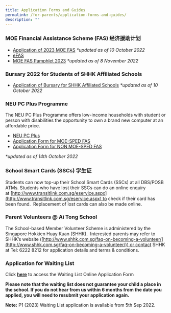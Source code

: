 ```yaml
---
title: Application Forms and Guides
permalink: /for-parents/application-forms-and-guides/
description: ""
---
```

### MOE Financial Assistance Scheme (FAS) 经济援助计划
*   [Application of 2023 MOE FAS](/files/Application%20of%202023%20MOE%20FAS.pdf) _\*updated as of_ _10 October 2022_
*   [eFAS](https://go.gov.sg/moe-efas)
*   [MOE FAS Pamphlet 2023](/files/MOE%20FAS%20pamphlet%202023.pdf) _\*updated as of_ _8 November 2022_  
    

### Bursary 2022 for Students of SHHK Affiliated Schools

*   [Application of Bursary for SHHK Affiliated Schools](/files/202392022-Batch%201.pdf) _\*updated as of 10 October 2022_

  

### NEU PC Plus Programme

The NEU PC Plus Programme offers low-income households with student or person with disabilities the opportunity to own a brand new computer at an affordable price.  

*   [NEU PC Plus](/files/NEU%20PC%20Plus%20IMDA%20FBB%20Svc%20Appl%209%20April%202020.pdf)
*   [Application Form for MOE-SPED FAS](/files/NPP%20Application%20Form%20v5-6%201%20January%2022%20for%20MOE-SPED%20FAS.pdf)
*   [Application Form for NON MOE-SPED FAS](/files/NPP%20Application%20Form%20v12-6%201%20January%2022%20for%20NON%20MOE-SPED%20FAS.pdf)

_\*updated as of 14th October 2022_  

### School Smart Cards (SSCs) 学生证

Students can now top-up their School Smart Cards (SSCs) at all DBS/POSB ATMs. Students who have lost their SSCs can do an online enquiry at [http://www.transitlink.com.sg/eservice.aspx](http://www.transitlink.com.sg/eservice.aspx) to check if their card has been found.  Replacement of lost cards can also be made online.

### Parent Volunteers @ Ai Tong School

The School-based Member Volunteer Scheme is administered by the Singapore Hokkien Huay Kuan (SHHK).  Interested parents may refer to SHHK’s website ([http://www.shhk.com.sg/faq-on-becoming-a-volunteer/](http://www.shhk.com.sg/faq-on-becoming-a-volunteer/)) or contact SHHK at Tel: 6222 8212 for application details and terms & conditions.

### Application for Waiting List

Click **[here](https://go.gov.sg/ats-waiting-list-form)** to access the Waiting List Online Application Form

**Please note that the waiting list does not guarantee your child a place in the school. If you do not hear from us within 6 months from the date you applied, you will need to resubmit your application again.** 

**Note:** P1 (2023) Waiting List application is available from 5th Sep 2022.